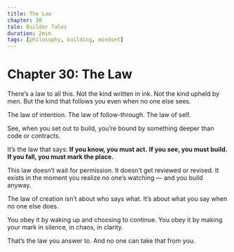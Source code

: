 ```yaml
---
title: The Law
chapter: 30
tale: Builder Tales
duration: 2min
tags: [philosophy, building, mindset]
---
```


# Chapter 30: The Law

There’s a law to all this.
Not the kind written in ink.
Not the kind upheld by men.
But the kind that follows you
even when no one else sees.

The law of intention.
The law of follow-through.
The law of self.

See, when you set out to build,
you’re bound by something deeper
than code or contracts.

It’s the law that says:
**If you know, you must act.**
**If you see, you must build.**
**If you fall, you must mark the place.**

This law doesn’t wait for permission.
It doesn’t get reviewed or revised.
It exists in the moment
you realize no one’s watching —
and you build anyway.

The law of creation
isn’t about who says what.
It’s about what you say
when no one else does.

You obey it by waking up
and choosing to continue.
You obey it by making your mark
in silence,
in chaos,
in clarity.

That’s the law you answer to.
And no one can take that from you.
